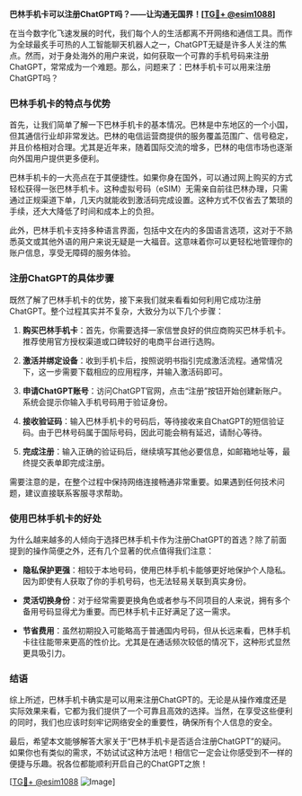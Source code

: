 **巴林手机卡可以注册ChatGPT吗？——让沟通无国界！[[TG💪+ @esim1088](https://t.me/s/esim1088)]**

在当今数字化飞速发展的时代，我们每个人的生活都离不开网络和通信工具。而作为全球最炙手可热的人工智能聊天机器人之一，ChatGPT无疑是许多人关注的焦点。然而，对于身处海外的用户来说，如何获取一个可靠的手机号码来注册ChatGPT，常常成为一个难题。那么，问题来了：巴林手机卡可以用来注册ChatGPT吗？

### 巴林手机卡的特点与优势

首先，让我们简单了解一下巴林手机卡的基本情况。巴林是中东地区的一个小国，但其通信行业却非常发达。巴林的电信运营商提供的服务覆盖范围广、信号稳定，并且价格相对合理。尤其是近年来，随着国际交流的增多，巴林的电信市场也逐渐向外国用户提供更多便利。

巴林手机卡的一大亮点在于其便捷性。如果你身在国外，可以通过网上购买的方式轻松获得一张巴林手机卡。这种虚拟号码（eSIM）无需亲自前往巴林办理，只需通过正规渠道下单，几天内就能收到激活码完成设置。这种方式不仅省去了繁琐的手续，还大大降低了时间和成本上的负担。

此外，巴林手机卡支持多种语言界面，包括中文在内的多国语言选项，这对于不熟悉英文或其他外语的用户来说无疑是一大福音。这意味着你可以更轻松地管理你的账户信息，享受无障碍的服务体验。

### 注册ChatGPT的具体步骤

既然了解了巴林手机卡的优势，接下来我们就来看看如何利用它成功注册ChatGPT。整个过程其实并不复杂，大致分为以下几个步骤：

1. **购买巴林手机卡**：首先，你需要选择一家信誉良好的供应商购买巴林手机卡。推荐使用官方授权渠道或口碑较好的电商平台进行选购。
   
2. **激活并绑定设备**：收到手机卡后，按照说明书指引完成激活流程。通常情况下，这一步需要下载相应的应用程序，并输入激活码即可。

3. **申请ChatGPT账号**：访问ChatGPT官网，点击“注册”按钮开始创建新账户。系统会提示你输入手机号码用于验证身份。

4. **接收验证码**：输入巴林手机卡的号码后，等待接收来自ChatGPT的短信验证码。由于巴林号码属于国际号码，因此可能会稍有延迟，请耐心等待。

5. **完成注册**：输入正确的验证码后，继续填写其他必要信息，如邮箱地址等，最终提交表单即完成注册。

需要注意的是，在整个过程中保持网络连接畅通非常重要。如果遇到任何技术问题，建议直接联系客服寻求帮助。

### 使用巴林手机卡的好处

为什么越来越多的人倾向于选择巴林手机卡作为注册ChatGPT的首选？除了前面提到的操作简便之外，还有几个显著的优点值得我们注意：

- **隐私保护更强**：相较于本地号码，使用巴林手机卡能够更好地保护个人隐私。因为即使有人获取了你的手机号码，也无法轻易关联到真实身份。
  
- **灵活切换身份**：对于经常需要更换角色或者参与不同项目的人来说，拥有多个备用号码显得尤为重要。而巴林手机卡正好满足了这一需求。

- **节省费用**：虽然初期投入可能略高于普通国内号码，但从长远来看，巴林手机卡往往能带来更高的性价比。尤其是在通话频次较低的情况下，这种形式显然更具吸引力。

### 结语

综上所述，巴林手机卡确实是可以用来注册ChatGPT的。无论是从操作难度还是实际效果来看，它都为我们提供了一个可靠且高效的选择。当然，在享受这些便利的同时，我们也应该时刻牢记网络安全的重要性，确保所有个人信息的安全。

最后，希望本文能够解答大家关于“巴林手机卡是否适合注册ChatGPT”的疑问。如果你也有类似的需求，不妨试试这种方法吧！相信它一定会让你感受到不一样的便捷与乐趣。祝各位都能顺利开启自己的ChatGPT之旅！

[[TG💪+ @esim1088](https://t.me/s/esim1088) ![Image](https://i.postimg.cc/4NQfJmqS/Snipaste-2025-05-13-00-14-12.png)]